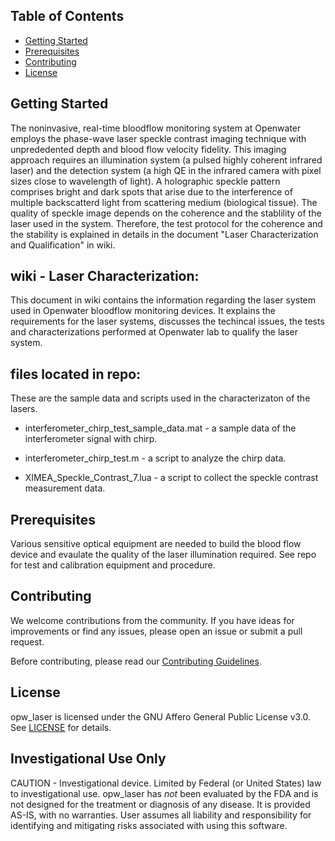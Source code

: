 ## Table of Contents
- [Getting Started](#getting-started)
- [Prerequisites](#prerequisites)
- [Contributing](#contributing)
- [License](#license)

## Getting Started
The noninvasive, real-time bloodflow monitoring system at Openwater employs the phase-wave laser speckle contrast imaging technique with unprededented depth and blood flow velocity fidelity.
This imaging approach requires an illumination system (a pulsed highly coherent infrared laser) and the detection system (a high QE in the infrared camera with pixel sizes close to wavelength of light). A holographic speckle pattern comprises bright and dark spots that arise due to the interference of multiple backscatterd light from scattering medium (biological tissue). The quality of speckle image depends on the coherence and the stablility of the laser used in the system. Therefore, the test protocol for the coherence and the stability is explained in details in the document "Laser Characterization and Qualification" in wiki.

## wiki - Laser Characterization:
This document in wiki contains the information regarding the laser system used in Openwater bloodflow monitoring devices. It explains the requirements for the laser systems, discusses the techincal issues, the tests and characterizations performed at Openwater lab to qualify the laser system.

## files located in repo:

 These are the sample data and scripts used in the characterizaton of the lasers.
  
* interferometer_chirp_test_sample_data.mat - a sample data of the interferometer signal with chirp.

* interferometer_chirp_test.m - a script to analyze the chirp data.

* XIMEA_Speckle_Contrast_7.lua - a script to collect the speckle contrast measurement data.

## Prerequisites

Various sensitive optical equipment are needed to build the blood flow device and evaulate the quality of the laser illumination required. See repo for test and calibration equipment and procedure.

## Contributing

We welcome contributions from the community. If you have ideas for improvements or find any issues, please open an issue or submit a pull request.

Before contributing, please read our [Contributing Guidelines](CONTRIBUTING.md).

## License

opw_laser is licensed under the GNU Affero General Public License v3.0. See [LICENSE](LICENSE) for details.

## Investigational Use Only
CAUTION - Investigational device. Limited by Federal (or United States) law to investigational use. opw_laser has *not* been evaluated by the FDA and is not designed for the treatment or diagnosis of any disease. It is provided AS-IS, with no warranties. User assumes all liability and responsibility for identifying and mitigating risks associated with using this software.

